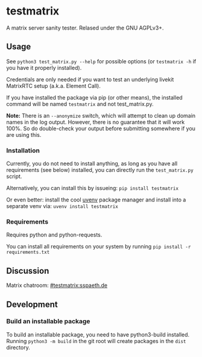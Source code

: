 # testmatrix

A matrix server sanity tester. Relased under the GNU AGPLv3+.

## Usage

See `python3 test_matrix.py --help` for possible options (or `testmatrix -h` if you have it
properly installed).

Credentials are only needed if you want to test an underlying livekit
MatrixRTC setup (a.k.a. Element Call).

If you have installed the package via pip (or other means), the
installed command will be named `testmatrix` and not test_matrix.py.

**Note:** There is an `--anonymize` switch, which will attempt to clean
up domain names in the log output. However, there is no guarantee that
it will work 100%. So do double-check your output before submitting
somewhere if you are using this.

### Installation

Currently, you do not need to install anything, as long as you have all
requirements (see below) installed, you can directly run the
`test_matrix.py` script.

Alternatively, you can install this by issueing: `pip install testmatrix`

Or even better: install the cool [uvenv](https://pypi.org/project/uvenv/) package manager and install into a separate venv via:
`uvenv install testmatrix`

### Requirements

Requires python and python-requests.

You can install all requirements on your system by running
`pip install -r requirements.txt`

## Discussion

Matrix chatroom: [#testmatrix:sspaeth.de](https://matrix.to/#/#testmatrix:sspaeth.de)

## Development

### Build an installable package

To build an installable package, you need to have python3-build
installed. Running `python3 -m build` in the git root will create
packages in the `dist` directory.
